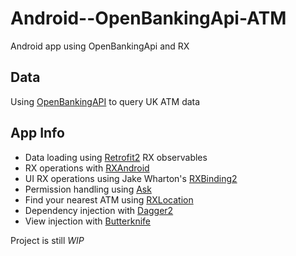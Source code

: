 # Android--OpenBankingApi-ATM
Android app using OpenBankingApi and RX

## Data
Using [OpenBankingAPI](https://www.openbanking.org.uk/open-data-apis) to query UK ATM data

## App Info
- Data loading using [Retrofit2](https://github.com/square/retrofit) RX observables
- RX operations with [RXAndroid](https://github.com/ReactiveX/RxAndroid)
- UI RX operations using Jake Wharton's [RXBinding2](https://github.com/JakeWharton/RxBinding)
- Permission handling using [Ask](https://github.com/00ec454/Ask)
- Find your nearest ATM using [RXLocation](https://github.com/patloew/RxLocation)
- Dependency injection with [Dagger2](https://github.com/google/dagger)
- View injection with [Butterknife](https://github.com/JakeWharton/butterknife)

Project is still *WIP*

